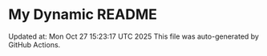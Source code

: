 # My Dynamic README
Updated at: Mon Oct 27 15:23:17 UTC 2025
This file was auto-generated by GitHub Actions.
